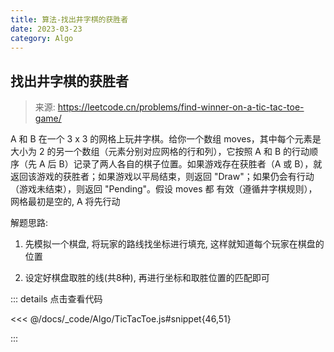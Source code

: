 ```yaml
---
title: 算法-找出井字棋的获胜者
date: 2023-03-23
category: Algo
---
```


## 找出井字棋的获胜者

> 来源: <https://leetcode.cn/problems/find-winner-on-a-tic-tac-toe-game/>

A 和 B 在一个 3 x 3 的网格上玩井字棋。给你一个数组 moves，其中每个元素是大小为 2 的另一个数组（元素分别对应网格的行和列），它按照 A 和 B 的行动顺序（先 A 后 B）记录了两人各自的棋子位置。如果游戏存在获胜者（A 或 B），就返回该游戏的获胜者；如果游戏以平局结束，则返回 "Draw"；如果仍会有行动（游戏未结束），则返回 "Pending"。假设 moves 都 有效（遵循井字棋规则），网格最初是空的, A 将先行动

解题思路:

1. 先模拟一个棋盘, 将玩家的路线找坐标进行填充, 这样就知道每个玩家在棋盘的位置

2. 设定好棋盘取胜的线(共8种), 再进行坐标和取胜位置的匹配即可

::: details 点击查看代码

<<< @/docs/_code/Algo/TicTacToe.js#snippet{46,51}

:::
